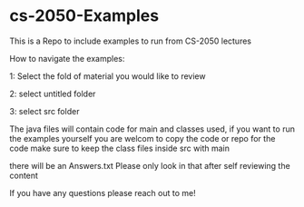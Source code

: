 # cs-2050-Examples
This is a Repo to include examples to run from CS-2050 lectures

How to navigate the examples:

1: Select the fold of material you would like to review

2: select untitled folder

3: select src folder

The java files will contain code for main and classes used, if you want to run the examples yourself you are welcom to copy the code or repo for the code
make sure to keep the class files inside src with main

there will be an Answers.txt Please only look in that after self reviewing the content

If you have any questions please reach out to me!
